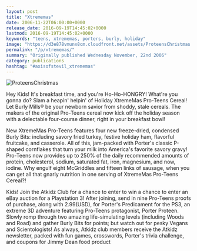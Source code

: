 ```yaml
---
layout: post
title: "Xtrememas"
date: 2006-11-22T06:00:00+0000
release_date: 2016-09-19T14:45:02+0000
lastmod: 2016-09-19T14:45:02+0000
keywords: "teens, xtrememas, porters, burly, holiday"
image: "https://d3e878vmunx8cm.cloudfront.net/assets/ProteensChristmas.jpg"
permalink: "/p/xtrememas/"
summary: "Originally published Wednesday November, 22nd 2006"
category: publications
hashtag: "#axisofstevil_xtrememas"
---
```


[Id_1]: https://d3e878vmunx8cm.cloudfront.net/assets/ProteensChristmas.jpg "ProteensChristmas"
![ProteensChristmas][Id_1]

Hey Kids! It's breakfast time, and you're Ho-Ho-HONGRY! What're you gonna do? Slam a heapin' helpin' of Holiday XtremeMas Pro-Teens Cereal! Let Burly Mills® be your newborn savior from shoddy, stale cereals. The makers of the original Pro-Teens cereal now kick off the holiday season with a delectable four-course dinner, right in your breakfast bowl!

New XtremeMas Pro-Teens features four new freeze-dried, condensed Burly Bits: including savory fried turkey, festive holiday ham, flavorful fruitcake, and casserole. All of this, jam-packed with Porter's classic P-shaped cornflakes that turn your milk into America's favorite savory gravy! Pro-Teens now provides up to 250% of the daily recommended amounts of protein, cholesterol, sodium, saturated fat, iron, magnesium, and now, iodine. Why engulf eight McGriddles and fifteen links of sausage, when you can get all that gnarly nutrition in one serving of XtremeMas Pro-Teens Cereal?!

Kids! Join the Atkidz Club for a chance to enter to win a chance to enter an eBay auction for a Playstation 3! After joining, send in nine Pro-Teens proofs of purchase, along with 2.99(USD), for Porter's Predicament for the PS3, an extreme 3D adventure featuring Pro-Teens protagonist, Porter Proteen. Slowly romp through two amazing life-simulating levels (including Woods and Road) and gather Burly Bits for points; but watch out for pesky Vegans and Scientologists! As always, Atkidz club members receive the Atkidz newsletter, packed with fun games, crosswords, Porter's trivia challenge, and coupons for Jimmy Dean food product
